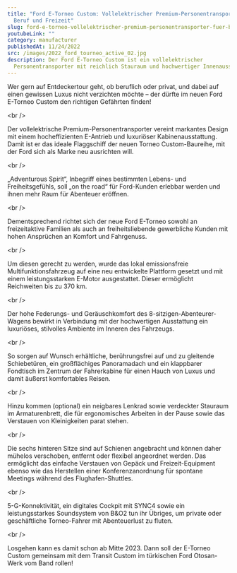 ```yaml
---
title: "Ford E-Torneo Custom: Vollelektrischer Premium-Personentransporter für
  Beruf und Freizeit"
slug: ford-e-torneo-vollelektrischer-premium-personentransporter-fuer-beruf-und-freizeit
youtubeLink: ""
category: manufacturer
publishedAt: 11/24/2022
src: /images/2022_ford_tourneo_active_02.jpg
description: D﻿er Ford E-Torneo Custom ist ein vollelektrischer
  Personentransporter mit reichlich Stauraum und hochwertiger Innenausstattung.
---
```

Wer gern auf Entdeckertour geht, ob beruflich oder privat, und dabei auf einen gewissen Luxus nicht verzichten möchte – der dürfte im neuen Ford E-Torneo Custom den richtigen Gefährten finden!

<﻿br />

Der vollelektrische Premium-Personentransporter vereint markantes Design mit einem hocheffizienten E-Antrieb und luxuriöser Kabinenausstattung. Damit ist er das ideale Flaggschiff der neuen Torneo Custom-Baureihe, mit der Ford sich als Marke neu ausrichten will.

<﻿br />

„Adventurous Spirit“, Inbegriff eines bestimmten Lebens- und Freiheitsgefühls, soll „on the road“ für Ford-Kunden erlebbar werden und ihnen mehr Raum für Abenteuer eröffnen.

<﻿br />

Dementsprechend richtet sich der neue Ford E-Torneo sowohl an freizeitaktive Familien als auch an freiheitsliebende gewerbliche Kunden mit hohen Ansprüchen an Komfort und Fahrgenuss.

<﻿br />

Um diesen gerecht zu werden, wurde das lokal emissionsfreie Multifunktionsfahrzeug auf eine neu entwickelte Plattform gesetzt und mit einem leistungsstarken E-Motor ausgestattet. Dieser ermöglicht Reichweiten bis zu 370 km.

<﻿br />

Der hohe Federungs- und Geräuschkomfort des 8-sitzigen-Abenteurer-Wagens bewirkt in Verbindung mit der hochwertigen Ausstattung ein luxuriöses, stilvolles Ambiente im Inneren des Fahrzeugs.

<﻿br />

So sorgen auf Wunsch erhältliche, berührungsfrei auf und zu gleitende Schiebetüren, ein großflächiges Panoramadach und ein klappbarer Fondtisch im Zentrum der Fahrerkabine für einen Hauch von Luxus und damit äußerst komfortables Reisen.  

<﻿br />

Hinzu kommen (optional) ein neigbares Lenkrad sowie verdeckter Stauraum im Armaturenbrett, die für ergonomisches Arbeiten in der Pause sowie das Verstauen von Kleinigkeiten parat stehen.

<﻿br />

Die sechs hinteren Sitze sind auf Schienen angebracht und können daher mühelos verschoben, entfernt oder flexibel angeordnet werden. Das ermöglicht das einfache Verstauen von Gepäck und Freizeit-Equipment ebenso wie das Herstellen einer Konferenzanordnung für spontane Meetings während des Flughafen-Shuttles.

<﻿br />

5-G-Konnektivität, ein digitales Cockpit mit SYNC4 sowie ein leistungsstarkes Soundsystem von B&O2 tun ihr Übriges, um private oder geschäftliche Torneo-Fahrer mit Abenteuerlust zu fluten.

<﻿br />

Losgehen kann es damit schon ab Mitte 2023. Dann soll der E-Torneo Custom gemeinsam mit dem Transit Custom im türkischen Ford Otosan-Werk vom Band rollen!